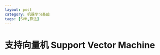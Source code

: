 ```yaml
---
layout: post
category: 机器学习基础
tags: [SVM,算法]
---
```



支持向量机 Support Vector Machine
================
